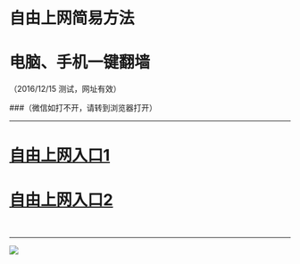 ﻿# 自由上网简易方法

# 电脑、手机一键翻墙

（2016/12/15 测试，网址有效）


###（微信如打不开，请转到浏览器打开）



***
# <a href="https://d2ntgc7b5hpxwh.cloudfront.net" target="_blank">自由上网入口1</a>
# <a href="https://d1o8ce9chitjq.cloudfront.net" target="_blank">自由上网入口2</a>
﻿
***



<img src="https://camo.githubusercontent.com/81ca426978be68652bc3660ca87554fc756a75ce/68747470733a2f2f646666766d347a64686565652e636c6f756466726f6e742e6e65742f7069632f796a66712d32303136303833316f6b2d622e706e67" /> 